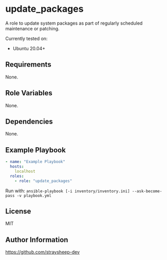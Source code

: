 update_packages
===============

A role to update system packages as part of regularly scheduled maintenance or patching.

Currently tested on:

- Ubuntu 20.04+

Requirements
------------

None.

Role Variables
--------------

None.

Dependencies
------------

None.

Example Playbook
----------------

```yml
- name: "Example Playbook"
  hosts:
    localhost
  roles:
    - role: "update_packages"
```

Run with: `ansible-playbook [-i inventory/inventory.ini] --ask-become-pass -v playbook.yml`

License
-------

MIT

Author Information
------------------

<https://github.com/straysheep-dev>

